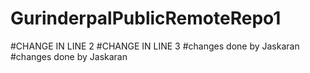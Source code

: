 # GurinderpalPublicRemoteRepo1
#CHANGE IN LINE 2
#CHANGE IN LINE 3
#changes done by Jaskaran 
#changes done by Jaskaran 
